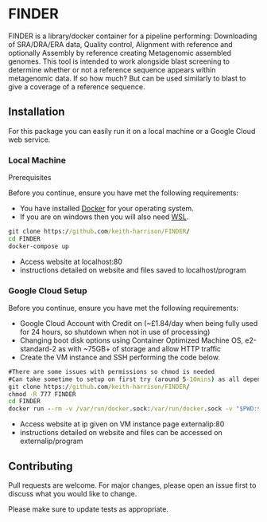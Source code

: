 # FINDER
FINDER is a library/docker container for a pipeline performing: Downloading of SRA/DRA/ERA data, Quality control, Alignment with reference and optionally Assembly by reference creating Metagenomic assembled genomes.
This tool is intended to work alongside blast screening to determine whether or not a reference sequence appears within metagenomic data. If so how much? But can be used similarly to blast to give a coverage of a reference sequence.

## Installation
For this package you can easily run it on a local machine or a Google Cloud web service.

### Local Machine

Prerequisites

Before you continue, ensure you have met the following requirements:
* You have installed [Docker](https://docs.docker.com/get-docker/) for your operating system.
* If you are on windows then you will also need [WSL](https://docs.microsoft.com/en-us/windows/wsl/install-win10).
```bat
git clone https://github.com/keith-harrison/FINDER/
cd FINDER
docker-compose up 
```
* Access website at localhost:80
* instructions detailed on website and files saved to localhost/program

### Google Cloud Setup

Before you continue, ensure you have met the following requirements:
* Google Cloud Account with Credit on (~£1.84/day when being fully used for 24 hours, so shutdown when not in use of processing)
* Changing boot disk options using Container Optimized Machine OS, e2-standard-2 as with ~75GB+ of storage and allow HTTP traffic
* Create the VM instance and SSH performing the code below.
```bat
#There are some issues with permissions so chmod is needed
#Can take sometime to setup on first try (around 5-10mins) as all dependencies are downloaded.
git clone https://github.com/keith-harrison/FINDER/
chmod -R 777 FINDER 
cd FINDER
docker run --rm -v /var/run/docker.sock:/var/run/docker.sock -v "$PWD:$PWD" -w="$PWD" docker/compose:1.24.0 up
```
* Access website at ip given on VM instance page externalip:80 
* instructions detailed on website and files can be accessed on externalip/program


## Contributing
Pull requests are welcome. For major changes, please open an issue first to discuss what you would like to change.

Please make sure to update tests as appropriate.
